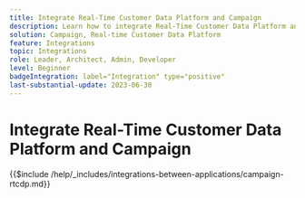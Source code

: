 ```yaml
---
title: Integrate Real-Time Customer Data Platform and Campaign
description: Learn how to integrate Real-Time Customer Data Platform and Campaign
solution: Campaign, Real-time Customer Data Platform
feature: Integrations
topic: Integrations
role: Leader, Architect, Admin, Developer
level: Beginner
badgeIntegration: label="Integration" type="positive"
last-substantial-update: 2023-06-30
---
```


# Integrate Real-Time Customer Data Platform and Campaign

{{$include /help/_includes/integrations-between-applications/campaign-rtcdp.md}}
